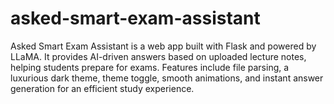 # asked-smart-exam-assistant
Asked Smart Exam Assistant is a web app built with Flask and powered by LLaMA. It provides AI-driven answers based on uploaded lecture notes, helping students prepare for exams. Features include file parsing, a luxurious dark theme, theme toggle, smooth animations, and instant answer generation for an efficient study experience.
